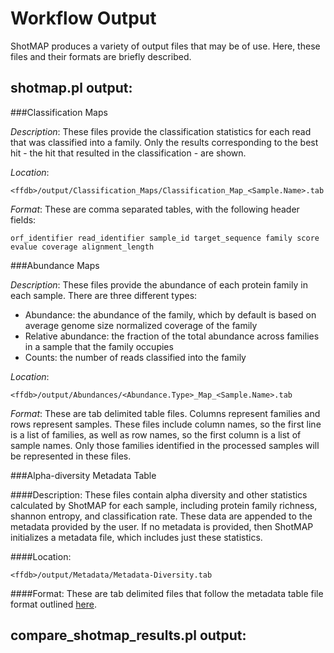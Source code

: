 Workflow Output
===============

ShotMAP produces a variety of output files that may be of use. Here, these files and their formats are briefly described.

shotmap.pl output:
------------------

###Classification Maps

*Description*: These files provide the classification statistics for each read that was classified into a family. Only 
the results corresponding to the best hit - the hit that resulted in the classification - are shown.

*Location*:

    <ffdb>/output/Classification_Maps/Classification_Map_<Sample.Name>.tab

*Format*: These are comma separated tables, with the following header fields:

    orf_identifier read_identifier sample_id target_sequence family score evalue coverage alignment_length


###Abundance Maps

*Description*: These files provide the abundance of each protein family in each sample. There are three different types:

* Abundance: the abundance of the family, which by default is based on average genome size normalized coverage of the family
* Relative abundance: the fraction of the total abundance across families in a sample that the family occupies
* Counts: the number of reads classified into the family 

*Location*: 

    <ffdb>/output/Abundances/<Abundance.Type>_Map_<Sample.Name>.tab

*Format*: These are tab delimited table files. Columns represent families and rows represent samples. These files include
column names, so the first line is a list of families, as well as row names, so the first column is a list of sample names.
Only those families identified in the processed samples will be represented in these files.

###Alpha-diversity Metadata Table

####Description: These files contain alpha diversity and other statistics calculated by ShotMAP for each sample, including
protein family richness, shannon entropy, and classification rate. These data are appended to the metadata provided by the user.
If no metadata is provided, then ShotMAP initializes a metadata file, which includes just these statistics.

####Location:

    <ffdb>/output/Metadata/Metadata-Diversity.tab

####Format: These are tab delimited files that follow the metadata table file format outlined [here](metadata_files.md).


compare_shotmap_results.pl output:
----------------------------------



